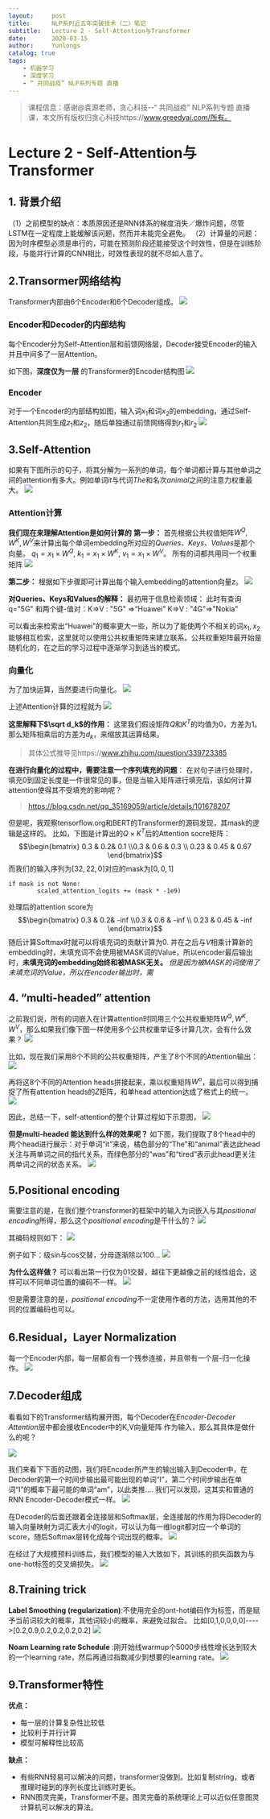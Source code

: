 ```yaml
---
layout:     post
title:      NLP系列近五年突破技术（二）笔记
subtitle:   Lecture 2 - Self-Attention与Transformer
date:       2020-03-15
author:     Yunlongs
catalog: true
tags:
    - 机器学习
    - 深度学习
    - “ 共同战疫” NLP系列专题 直播 
---
```


>课程信息：感谢@袁源老师，贪心科技--“ 共同战疫” NLP系列专题 直播课，本文所有版权归贪心科技https://www.greedyai.com/所有。

# Lecture 2 - Self-Attention与Transformer

## 1. 背景介绍
（1）之前模型的缺点：本质原因还是RNN体系的梯度消失／爆炸问题，尽管LSTM在一定程度上能缓解该问题，然而并未能完全避免。
（2）计算量的问题：因为时序模型必须是串行的，可能在预测阶段还能接受这个时效性，但是在训练阶段，与能并行计算的CNN相比，时效性表现的就不尽如人意了。

## 2.Transormer网络结构
Transformer内部由6个Encoder和6个Decoder组成。
![](https://yunlongs-1253041399.cos.ap-chengdu.myqcloud.com/image/NLP/GreedyAI-2/1.png)

### Encoder和Decoder的内部结构
每个Encoder分为Self-Attention层和前馈网络层，Decoder接受Encoder的输入并且中间多了一层Attention。

如下图，**深度仅为一层** 的Transformer的Encoder结构图
![](https://yunlongs-1253041399.cos.ap-chengdu.myqcloud.com/image/NLP/GreedyAI-2/2.png)

### Encoder
对于一个Encoder的内部结构如图，输入词$x_1$和词$x_2$的embedding，通过Self-Attention共同生成$z_1$和$z_2$，随后单独通过前馈网络得到$r_1$和$r_2$
![](https://yunlongs-1253041399.cos.ap-chengdu.myqcloud.com/image/NLP/GreedyAI-2/3.png)

## 3.Self-Attention
如果有下图所示的句子，将其分解为一系列的单词，每个单词都计算与其他单词之间的attention有多大。例如单词*it*与代词*The*和名次*animal*之间的注意力权重最大。
![](https://yunlongs-1253041399.cos.ap-chengdu.myqcloud.com/image/NLP/GreedyAI-2/4.png)

### Attention计算
**我们现在来理解Attention是如何计算的**
**第一步：** 首先根据公共权值矩阵$W^Q,W^K,W^V$来计算出每个单词embedding所对应的*Queries、Keys、Values*是那个向量。
$q_1 = x_1 \times W^Q$,
$k_1 = x_1 \times W^K$,
$v_1 = x_1 \times W^V$。
所有的词都共用同一个权重矩阵
![](https://yunlongs-1253041399.cos.ap-chengdu.myqcloud.com/image/NLP/GreedyAI-2/5.png)

**第二步：** 根据如下步骤即可计算出每个输入embedding的attention向量$z$。
![](https://yunlongs-1253041399.cos.ap-chengdu.myqcloud.com/image/NLP/GreedyAI-2/6.png)

**对Queries、Keys和Values的解释：** 最初用于信息检索领域：
此时有查询q="5G"
和两个键-值对：K=>V : "5G" =>“Huawei”
K=>V : "4G"=>"Nokia"

可以看出来检索出“Huawei”的概率更大一些，所以为了能使两个不相关的词$x_1,x_2$能够相互检索，这里就可以使用公共权重矩阵来建立联系。公共权重矩阵最开始是随机化的，在之后的学习过程中逐渐学习到适当的模式。

### 向量化
为了加快运算，当然要进行向量化。
![](https://yunlongs-1253041399.cos.ap-chengdu.myqcloud.com/image/NLP/GreedyAI-2/7.png)

上述Attention计算的过程就为
![](https://yunlongs-1253041399.cos.ap-chengdu.myqcloud.com/image/NLP/GreedyAI-2/8.png)

**这里解释下$\sqrt d_k$的作用：** 这里我们假设矩阵$Q$和$K^T$的均值为0，方差为1。那么矩阵相乘后的方差为$d_k$，来缩放其运算结果。
>具体公式推导见https://www.zhihu.com/question/339723385

**在进行向量化的过程中，需要注意一个序列填充的问题**： 在对句子进行处理时，填充0到固定长度是一件很常见的事，但是当输入矩阵进行填充后，该如何计算attention使得其不受填充的影响呢？
>https://blog.csdn.net/qq_35169059/article/details/101678207

但是呢，我观察tensorflow.org和BERT的Transformer的源码发现，其mask的逻辑是这样的。
比如，下图是计算出的$Q\times K^T$后的Attention socre矩阵：
$$\begin{bmatrix} 0.3 & 0.2&  0.1 \\0.3 & 0.6 & 0.3 \\ 0.23 & 0.45 & 0.67 \end{bmatrix}$$
而我们的输入序列为$[32,22,0]$对应的mask为$[0,0,1]$
```
if mask is not None:
        scaled_attention_logits += (mask * -1e9)
```
处理后的attention score为
$$\begin{bmatrix} 0.3 & 0.2&  -inf \\0.3 & 0.6 & -inf \\ 0.23 & 0.45 & -inf \end{bmatrix}$$
随后计算Softmax时就可以将填充词的贡献计算为0.
并在之后与$V$相乘计算新的embedding时，未填充词不会使用被MASK词的Value，所以encoder最后输出时，**未填充词的embedding始终和被MASK无关。**
*但是因为被MASK的词使用了未填充词的Value，所以在encoder输出时，需*

## 4. “multi-headed” attention
之前我们说，所有的词嵌入在计算attention时同用三个公共权重矩阵$W^Q,W^K,W^V$，那么如果我们像下图一样使用多个公共权重举证多计算几次，会有什么效果？
![](https://yunlongs-1253041399.cos.ap-chengdu.myqcloud.com/image/NLP/GreedyAI-2/9.png)

比如，现在我们采用8个不同的公共权重矩阵，产生了8个不同的Attention输出：
![](https://yunlongs-1253041399.cos.ap-chengdu.myqcloud.com/image/NLP/GreedyAI-2/10.png)

再将这8个不同的Attention heads拼接起来，乘以权重矩阵$W^o$，最后可以得到捕捉了所有attention heads的$Z$矩阵，和单head attention达成了格式上的统一。
![](https://yunlongs-1253041399.cos.ap-chengdu.myqcloud.com/image/NLP/GreedyAI-2/11.png)

因此，总结一下，self-attention的整个计算过程如下示意图，
![](https://yunlongs-1253041399.cos.ap-chengdu.myqcloud.com/image/NLP/GreedyAI-2/12.png)

**但是multi-headed 能达到什么样的效果呢？**
如下图，我们提取了8个head中的两个head进行展示：对于单词“it”来说，橘色部分的“The”和“animal”表达此head关注与两单词之间的指代关系，而绿色部分的“was”和“tired”表示此head更关注两单词之间的状态关系。
![](https://yunlongs-1253041399.cos.ap-chengdu.myqcloud.com/image/NLP/GreedyAI-2/13.png)

## 5.Positional encoding
需要注意的是，在我们整个transformer的框架中的输入为词嵌入与其*positional encoding*所得，那么这个*positional encoding*是干什么的？
![](https://yunlongs-1253041399.cos.ap-chengdu.myqcloud.com/image/NLP/GreedyAI-2/14.png)

其编码规则如下：
![](https://yunlongs-1253041399.cos.ap-chengdu.myqcloud.com/image/NLP/GreedyAI-2/15.png)

例子如下：级sin与cos交替，分母逐渐除以100...
![](https://yunlongs-1253041399.cos.ap-chengdu.myqcloud.com/image/NLP/GreedyAI-2/16.png)

**为什么这样做？**
可以看出第一行仅为01交替，越往下更越像之前的线性组合，这样可以不同单词位置的编码不一样。
![](https://yunlongs-1253041399.cos.ap-chengdu.myqcloud.com/image/NLP/GreedyAI-2/17.png)

但是需要注意的是，*positional encoding*不一定使用作者的方法，选用其他的不同的位置编码也可以。

## 6.Residual，Layer Normalization
每一个Encoder内部，每一层都会有一个残参连接，并且带有一个层-归一化操作。
![](https://yunlongs-1253041399.cos.ap-chengdu.myqcloud.com/image/NLP/GreedyAI-2/18.png)

## 7.Decoder组成
看看如下的Transformer结构展开图，每个Decoder在*Encoder-Decoder Attention*层中都会接收Encoder中的K,V向量矩阵 作为输入，那么其具体是做什么的呢？

![](https://yunlongs-1253041399.cos.ap-chengdu.myqcloud.com/image/NLP/GreedyAI-2/19.png)

我们来看下下面的动图，我们将Encoder所产生的输出输入到Decoder中，在Decoder的第一个时间步输出最可能出现的单词“I”，第二个时间步输出在单词“I”的概率下最可能的单词“am”，以此类推....
我们可以发现，这其实和普通的RNN Encoder-Decoder模式一样。
![](https://yunlongs-1253041399.cos.ap-chengdu.myqcloud.com/image/NLP/GreedyAI-2/19.gif)

在Decoder的后面还跟着全连接层和Softmax层，全连接层的作用为将Decoder的输入向量映射为词汇表大小的logit，可以认为每一维logit都对应一个单词的score，随后Softmax层转化成每个词出现的概率。
![](https://yunlongs-1253041399.cos.ap-chengdu.myqcloud.com/image/NLP/GreedyAI-2/20.png)

在经过了大规模预料训练后，我们模型的输入大致如下，其训练的损失函数为与one-hot标签的交叉熵损失。
![](https://yunlongs-1253041399.cos.ap-chengdu.myqcloud.com/image/NLP/GreedyAI-2/21.png)

## 8.Training trick
**Label Smoothing (regularization)**:不使用完全的ont-hot编码作为标签，而是赋予当前词较大的概率，其他词较小的概率，来避免过拟合。
比如[0,1,0,0,0,0]---->[0.2,0.9,0.2,0.2,0.2,0.2]
![](https://yunlongs-1253041399.cos.ap-chengdu.myqcloud.com/image/NLP/GreedyAI-2/22.png)

**Noam Learning rate Schedule** :刚开始线warmup个5000步线性增长达到较大的一个learning rate，然后再通过指数减少到想要的learning rate。
![](https://yunlongs-1253041399.cos.ap-chengdu.myqcloud.com/image/NLP/GreedyAI-2/23.png)

## 9.Transformer特性

**优点：**
- 每一层的计算复杂性比较低
- 比较利于并行计算
- 模型可解释性比较高

**缺点：**
- 有些RNN轻易可以解决的问题，transformer没做到。比如复制string，或者推理时碰到的序列长度比训练时更长。
- RNN图灵完美，Transformer不是。图灵完备的系统理论上可以近似任意图灵计算机可以解决的算法。